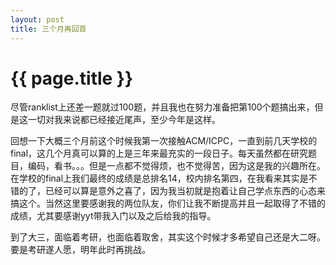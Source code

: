 ```yaml
---
layout: post
title: 三个月再回首
---
```


{{ page.title }}
===============

尽管ranklist上还差一题就过100题，并且我也在努力准备把第100个题搞出来，但是这一切对我来说都已经接近尾声，至少今年是这样。

回想一下大概三个月前这个时候我第一次接触ACM/ICPC，一直到前几天学校的final，这几个月真可以算的上是三年来最充实的一段日子。每天虽然都在研究题目，编码，看书。。。但是一点都不觉得烦，也不觉得苦，因为这是我的兴趣所在。在学校的final上我们最终的成绩是总排名14，校内排名第四，在我看来其实是不错的了，已经可以算是意外之喜了，因为我当初就是抱着让自己学点东西的心态来搞这个。当然这里要感谢我的两位队友，你们让我不断提高并且一起取得了不错的成绩，尤其要感谢yyt带我入门以及之后给我的指导。

到了大三，面临着考研，也面临着取舍，其实这个时候才多希望自己还是大二呀。要是考研遂人愿，明年此时再挑战。
